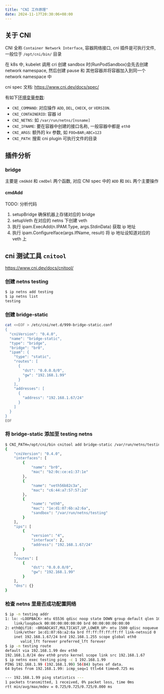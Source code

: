 ```yaml
---
title: "CNI 工作原理"
date: 2024-11-17T20:30:06+08:00
---
```


## 关于 CNI

CNI 全称 `Container Network Interface`, 容器网络接口, cni 插件是可执行文件, 一般位于 `/opt/cni/bin/` 目录

在 k8s 中, kubelet 调用 cri 创建 sandbox 时(RunPodSandbox)会先去创建 network namespace, 然后创建 pause 和 其他容器并将容器加入到同一个 network namespace 中

cni spec 文档: https://www.cni.dev/docs/spec/

有如下[环境变量参数](https://www.cni.dev/docs/spec/#parameters):

- `CNI_COMMAND`: 对应操作 `ADD`, `DEL`, `CHECK`, or `VERSION`.
- `CNI_CONTAINERID`: 容器 id
- `CNI_NETNS`: 如 `/var/run/netns/[nsname]`
- `CNI_IFNAME`: 要在容器中创建的接口名称, 一般容器中都是 `eth0`
- `CNI_ARGS`: 额外的 kv 参数, 如 `FOO=BAR;ABC=123`
- `CNI_PATH`: 搜索 cni plugin 可执行文件的目录

## 插件分析

### bridge

主要是 `cmdAdd` 和 `cmdDel` 两个函数, 对应 CNI spec 中的 `ADD` 和 `DEL` 两个主要操作

#### cmdAdd

TODO: 分析代码

1. setupBridge 确保机器上存储对应的 bridge
2. setupVeth 在对应的 netns 下创建 veth
3. 执行 ipam.ExecAdd(n.IPAM.Type, args.StdinData) 获取 ip 地址
4. 执行 ipam.ConfigureIface(args.IfName, result) 将 ip 地址设知道对应的 veth 上


## cni 测试工具 `cnitool`

https://www.cni.dev/docs/cnitool/

### 创建 netns testing

```bash
$ ip netns add testing
$ ip netns list
testing
```

### 创建 bridge-static

```bash
cat <<EOF > /etc/cni/net.d/999-bridge-static.conf
{
  "cniVersion": "0.4.0",
  "name": "bridge-static",
  "type": "bridge",
  "bridge": "br0",
  "ipam": {
    "type": "static",
    "routes": [
      {
        "dst": "0.0.0.0/0",
        "gw": "192.168.1.99"
      }
    ],
    "addresses": [
      {
        "address": "192.168.1.67/24"
      }
    ]
  }
}
EOF
```

### 将 bridge-static 添加至 testing netns

```bash
$ CNI_PATH=/opt/cni/bin cnitool add bridge-static /var/run/netns/testing
{
    "cniVersion": "0.4.0",
    "interfaces": [
        {
            "name": "br0",
            "mac": "b2:0c:ce:e1:37:1e"
        },
        {
            "name": "veth56b82c3a",
            "mac": "c6:44:a7:57:57:2d"
        },
        {
            "name": "eth0",
            "mac": "1e:d1:07:6b:a2:6a",
            "sandbox": "/var/run/netns/testing"
        }
    ],
    "ips": [
        {
            "version": "4",
            "interface": 2,
            "address": "192.168.1.67/24"
        }
    ],
    "routes": [
        {
            "dst": "0.0.0.0/0",
            "gw": "192.168.1.99"
        }
    ],
    "dns": {}
}
```

### 检查 netns 里是否成功配置网络

```bash
$ ip -n testing addr
1: lo: <LOOPBACK> mtu 65536 qdisc noop state DOWN group default qlen 1000
    link/loopback 00:00:00:00:00:00 brd 00:00:00:00:00:00
2: eth0@if18: <BROADCAST,MULTICAST,UP,LOWER_UP> mtu 1500 qdisc noqueue state UP group default
    link/ether 1e:d1:07:6b:a2:6a brd ff:ff:ff:ff:ff:ff link-netnsid 0
    inet 192.168.1.67/24 brd 192.168.1.255 scope global eth0
       valid_lft forever preferred_lft forever
$ ip -n testing route
default via 192.168.1.99 dev eth0
192.168.1.0/24 dev eth0 proto kernel scope link src 192.168.1.67
$ ip netns exec testing ping -c 1 192.168.1.99
PING 192.168.1.99 (192.168.1.99) 56(84) bytes of data.
64 bytes from 192.168.1.99: icmp_seq=1 ttl=64 time=0.725 ms

--- 192.168.1.99 ping statistics ---
1 packets transmitted, 1 received, 0% packet loss, time 0ms
rtt min/avg/max/mdev = 0.725/0.725/0.725/0.000 ms
```